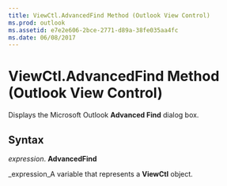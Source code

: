 ```yaml
---
title: ViewCtl.AdvancedFind Method (Outlook View Control)
ms.prod: outlook
ms.assetid: e7e2e606-2bce-2771-d89a-38fe035aa4fc
ms.date: 06/08/2017
---
```



# ViewCtl.AdvancedFind Method (Outlook View Control)

Displays the Microsoft Outlook **Advanced Find** dialog box.


## Syntax

 _expression_. **AdvancedFind**

 _expression_A variable that represents a **ViewCtl** object.


